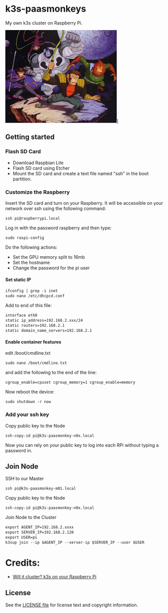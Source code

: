 # k3s-paasmonkeys
My own k3s cluster on Raspberry Pi.

![PAASMONKEYS](images/paasmonkeys.png)]

## Getting started

### Flash SD Card
* Download Raspbian Lite
* Flash SD card using Etcher
* Mount the SD card and create a text file named "ssh" in the boot partition.

### Customize the Raspberry
Insert the SD card and turn on your Raspberry. It will be accessible on your network over ssh using the following command:
```
ssh pi@raspberrypi.local
```
Log in with the password raspberry and then type:
```
sudo raspi-config
```
Do the following actions:
* Set the GPU memory split to 16mb
* Set the hostname
* Change the password for the pi user

#### Set static IP
```
ifconfig | grep -i inet
sudo nano /etc/dhcpcd.conf
```
Add to end of this file:
```
interface eth0
static ip_address=192.168.2.xxx/24
static routers=192.168.2.1
static domain_name_servers=192.168.2.1
```
#### Enable container features
edit /boot/cmdline.txt 
```
sudo nano /boot/cmdline.txt
```
and add the following to the end of the line:
```
cgroup_enable=cpuset cgroup_memory=1 cgroup_enable=memory
```
Now reboot the device:
```
sudo shutdown -r now
```

### Add your ssh key
Copy public key to the Node
```
ssh-copy-id pi@k3s-paasmonkey-n0x.local
```
Now you can rely on your public key to log into each RPi without typing a password in.

## Join Node
SSH to our Master
```
ssh pi@k3s-paasmonkey-m01.local
```
Copy public key to the Node
```
ssh-copy-id pi@k3s-paasmonkey-n0x.local
```
Join Node to the Cluster
```
export AGENT_IP=192.168.2.xxxx
export SERVER_IP=192.168.2.120
export USER=pi
k3sup join --ip $AGENT_IP --server-ip $SERVER_IP --user $USER
```

Credits:
========

* [Will it cluster? k3s on your Raspberry Pi](https://blog.alexellis.io/test-drive-k3s-on-raspberry-pi/)

License
-------

See the [LICENSE file](LICENSE) for license text and copyright information.
